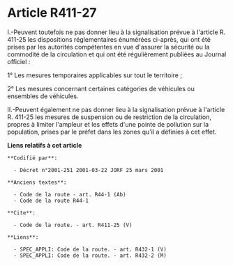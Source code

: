 # Article R411-27

I.-Peuvent toutefois ne pas donner lieu à la signalisation prévue à l'article R. 411-25 les dispositions réglementaires
énumérées ci-après, qui ont été prises par les autorités compétentes en vue d'assurer la sécurité ou la commodité de la
circulation et qui ont été régulièrement publiées au Journal officiel : 

1° Les mesures temporaires applicables sur tout le territoire ; 

2° Les mesures concernant certaines catégories de véhicules ou ensembles de véhicules. 

II.-Peuvent également ne pas donner lieu à la signalisation prévue à l'article R. 411-25 les mesures de suspension ou de
restriction de la circulation, propres à limiter l'ampleur et les effets d'une pointe de pollution sur la population, prises
par le préfet dans les zones qu'il a définies à cet effet.

**Liens relatifs à cet article**

	**Codifié par**:

	  - Décret n°2001-251 2001-03-22 JORF 25 mars 2001

	**Anciens textes**:

	  - Code de la route - art. R44-1 (Ab)
	  - Code de la route R44-1

	**Cite**:

	  - Code de la route. - art. R411-25 (V)

	**Liens**:

	  - SPEC_APPLI: Code de la route. - art. R432-1 (V)
	  - SPEC_APPLI: Code de la route. - art. R432-2 (M)
